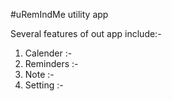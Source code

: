 #uRemIndMe utility app


Several features of out app include:- 

1. Calender :-
3. Reminders :-  
4. Note :-
8. Setting :-




